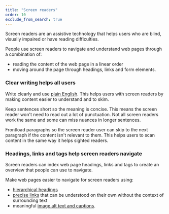 ```yaml
---
title: "Screen readers"
order: 10
exclude_from_search: true
---
```


Screen readers are an assistive technology that helps users who are blind, visually impaired or have reading difficulties.

People use screen readers to navigate and understand web pages through a combination of:
- reading the content of the web page in a linear order
- moving around the page through headings, links and form elements.

### Clear writing helps all users

Write clearly and use [plain English](/writing-style/#plain-english). This helps users with screen readers by making content easier to understand and to skim.

Keep sentences short so the meaning is concise. This means the screen reader won't need to read out a lot of punctuation. Not all screen readers work the same and some can miss nuances in longer sentences.

Frontload paragraphs so the screen reader user can skip to the next paragraph if the content isn't relevant to them. This helps users to scan content in the same way it helps sighted readers.

### Headings, links and tags help screen readers navigate

Screen readers can index web page headings, links and tags to create an overview that people can use to navigate.

Make web pages easier to navigate for screen readers using:

- [hierarchical headings](/content-structure/#headings-and-subheadings)
- [precise links](/content-structure/#hyperlinks) that can be understood on their own without the context of surrounding text
- meaningful [image alt text and captions](#images-and-alt-text).
